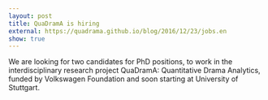 ```yaml
---
layout: post
title: QuaDramA is hiring
external: https://quadrama.github.io/blog/2016/12/23/jobs.en
show: true
---
```

We are looking for two candidates for PhD positions, to work in the interdisciplinary research project QuaDramA: Quantitative Drama Analytics, funded by Volkswagen Foundation and soon starting at University of Stuttgart.
